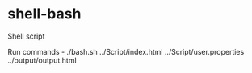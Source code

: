 # shell-bash
Shell script 


Run commands - ./bash.sh ../Script/index.html ../Script/user.properties ../output/output.html
